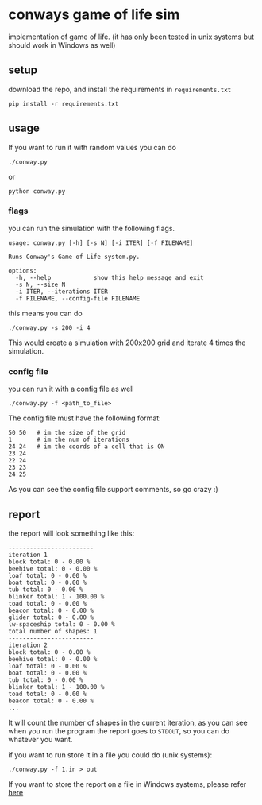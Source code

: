 # conways game of life sim

implementation of game of life. (it has only been tested in unix systems but
should work in Windows as well)


## setup

download the repo, and install the requirements in `requirements.txt`
```
pip install -r requirements.txt
```

## usage

If you want to run it with random values you can do

```
./conway.py
```
or
```
python conway.py
```

### flags

you can run the simulation with the following flags.

```
usage: conway.py [-h] [-s N] [-i ITER] [-f FILENAME]

Runs Conway's Game of Life system.py.

options:
  -h, --help            show this help message and exit
  -s N, --size N
  -i ITER, --iterations ITER
  -f FILENAME, --config-file FILENAME
```

this means you can do
```
./conway.py -s 200 -i 4
```
This would create a simulation with 200x200 grid and iterate 4 times the
simulation.

### config file

you can run it with a config file as well
```
./conway.py -f <path_to_file>
```
The config file must have the following format:
```
50 50   # im the size of the grid
1       # im the num of iterations
24 24   # im the coords of a cell that is ON
23 24
22 24
23 23
24 25
```
As you can see the config file support comments, so go crazy :)

## report

the report will look something like this:
```
------------------------
iteration 1
block total: 0 - 0.00 %
beehive total: 0 - 0.00 %
loaf total: 0 - 0.00 %
boat total: 0 - 0.00 %
tub total: 0 - 0.00 %
blinker total: 1 - 100.00 %
toad total: 0 - 0.00 %
beacon total: 0 - 0.00 %
glider total: 0 - 0.00 %
lw-spaceship total: 0 - 0.00 %
total number of shapes: 1
------------------------
iteration 2
block total: 0 - 0.00 %
beehive total: 0 - 0.00 %
loaf total: 0 - 0.00 %
boat total: 0 - 0.00 %
tub total: 0 - 0.00 %
blinker total: 1 - 100.00 %
toad total: 0 - 0.00 %
beacon total: 0 - 0.00 %
...
```
It will count the number of shapes in the current iteration, as you can
see when you run the program the report goes to `STDOUT`, so you can do
whatever you want.

if you want to run store it in a file you could do (unix systems):
```
./conway.py -f 1.in > out
```



If you want to store the report on a file in Windows systems, please refer
[here][msft]

[msft]: https://docs.microsoft.com/en-us/powershell/module/microsoft.powershell.core/about/about_redirection?view=powershell-7.2

